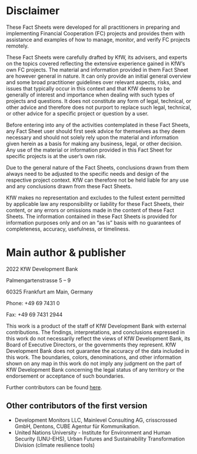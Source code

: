 # Disclaimer
These Fact Sheets were developed for all practitioners in preparing and implementing Financial Cooperation (FC) projects and provides them with assistance and examples of how to manage, monitor, and verify FC projects remotely.

These Fact Sheets were carefully drafted by KfW, its advisers, and experts on the topics covered reflecting the extensive experience gained in KfW’s own FC projects. The material and information provided in them Fact Sheet are however general in nature. It can only provide an initial general overview and some broad practitioner guidelines over relevant aspects, risks, and issues that typically occur in this context and that KfW deems to be generally of interest and importance when dealing with such types of projects and questions. It does not constitute any form of legal, technical, or other advice and therefore does not purport to replace such legal, technical, or other advice for a specific project or question by a user.

Before entering into any of the activities contemplated in these Fact Sheets, any Fact Sheet user should first seek advice for themselves as they deem necessary and should not solely rely upon the material and information given herein as a basis for making any business, legal, or other decision. Any use of the material or information provided in this Fact Sheet for specific projects is at the user’s own risk.

Due to the general nature of the Fact Sheets, conclusions drawn from them always need to be adjusted to the specific needs and design of the respective project context. KfW can therefore not be held liable for any use and any conclusions drawn from these Fact Sheets.

KfW makes no representation and excludes to the fullest extent permitted by applicable law any responsibility or liability for these Fact Sheets, their content, or any errors or omissions made in the content of these Fact Sheets. The information contained in these Fact Sheets is provided for information purposes only and on an “as is” basis with no guarantees of completeness, accuracy, usefulness, or timeliness.


# Main author & publisher

2022 KfW Development Bank

Palmengartenstrasse 5 – 9

60325 Frankfurt am Main, Germany

Phone: +49 69 7431 0

Fax: +49 69 7431 2944

This work is a product of the staff of KfW Development Bank with external contributions. The findings, interpretations, and conclusions expressed in this work do not necessarily reflect the views of KfW Development Bank, its Board of Executive Directors, or the governments they represent. KfW Development Bank does not guarantee the accuracy of the data included in this work. The boundaries, colors, denominations, and other information shown on any map in this work do not imply any judgment on the part of KfW Development Bank concerning the legal status of any territory or the endorsement or acceptance of such boundaries.

 Further contributors can be found [here](https://github.com/openkfw/d4dtools/graphs/contributors).

## Other contributors of the first version
- Development Monitors LLC, Mainlevel Consulting AG, crisscrossed GmbH, Dentons, CUBE Agentur für Kommunikation. 
- United Nations University - Institute for Environment and Human Security (UNU-EHS), Urban Futures and Sustainability Transformation Division (climate resilience tools)
